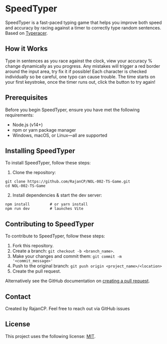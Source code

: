 # SpeedTyper

SpeedTyper is a fast-paced typing game that helps you improve both speed and accuracy by racing against a timer to correctly type random sentences. Based on [Typeracer](<https://play.typeracer.com/>).

## How it Works

Type in sentences as you race against the clock, view your accuracy % change dynamically as you progress. Any mistakes will trigger a red border around the input area, try fix it if possible! Each character is checked individually so be careful, one typo can cause trouble. The time starts on your first keystroke, once the timer runs out, click the button to try again!

## Prerequisites

Before you begin SpeedTyper, ensure you have met the following requirements:

* Node.js (v14+)
* npm or yarn package manager
* Windows, macOS, or Linux—all are supported

## Installing SpeedTyper

To install SpeedTyper, follow these steps:

1. Clone the repository:
```
git clone https://github.com/RajanCP/NOL-002-TS-Game.git
cd NOL-002-TS-Game
```

2. Install dependencies & start the dev server:

```
npm install         # or yarn install
npm run dev         # launches Vite
```

## Contributing to SpeedTyper

To contribute to SpeedTyper, follow these steps:

1. Fork this repository.
2. Create a branch: `git checkout -b <branch_name>`.
3. Make your changes and commit them: `git commit -m '<commit_message>'`
4. Push to the original branch: `git push origin <project_name>/<location>`
5. Create the pull request.

Alternatively see the GitHub documentation on [creating a pull request](https://help.github.com/en/github/collaborating-with-issues-and-pull-requests/creating-a-pull-request).

## Contact

Created by RajanCP. Feel free to reach out via GitHub issues

## License

This project uses the following license: [MIT](<https://mit-license.org/>).
